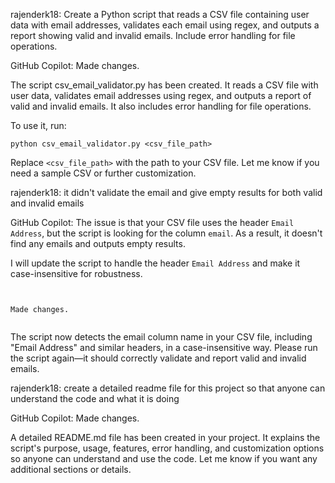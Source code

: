 rajenderk18: Create a Python script that reads a CSV file containing user data with email addresses, validates each email using regex, and outputs a report showing valid and invalid emails. Include error handling for file operations.

GitHub Copilot: Made changes.

The script csv_email_validator.py has been created. It reads a CSV file with user data, validates email addresses using regex, and outputs a report of valid and invalid emails. It also includes error handling for file operations.

To use it, run:
```
python csv_email_validator.py <csv_file_path>
```
Replace `<csv_file_path>` with the path to your CSV file. Let me know if you need a sample CSV or further customization.

rajenderk18: it didn't validate the email and give empty results for both valid and invalid emails

GitHub Copilot: The issue is that your CSV file uses the header `Email Address`, but the script is looking for the column `email`. As a result, it doesn't find any emails and outputs empty results.

I will update the script to handle the header `Email Address` and make it case-insensitive for robustness. 
```


Made changes.


```
The script now detects the email column name in your CSV file, including "Email Address" and similar headers, in a case-insensitive way. Please run the script again—it should correctly validate and report valid and invalid emails.

rajenderk18: create a detailed readme file for this project so that anyone can understand the code and what it is doing

GitHub Copilot: Made changes.

A detailed README.md file has been created in your project. It explains the script's purpose, usage, features, error handling, and customization options so anyone can understand and use the code. Let me know if you want any additional sections or details.